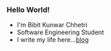 ### Hello World!
- I'm Bibit Kunwar Chhetri
- Software Engineering Student
- I write my life here...[blog](https://bibitchhetri.github.io/)

